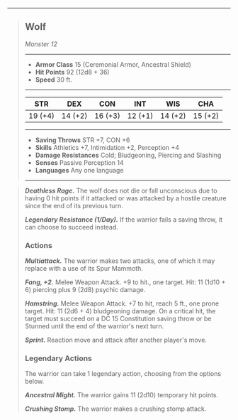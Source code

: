 ___
> ## Wolf
>*Monster 12*
> ___
> - **Armor Class** 15 (Ceremonial Armor, Ancestral Shield)
> - **Hit Points** 92 (12d8 + 36)
> - **Speed** 30 ft.
>___
>|STR|DEX|CON|INT|WIS|CHA|
>|:---:|:---:|:---:|:---:|:---:|:---:|
>|19 (+4)|14 (+2)|16 (+3)|12 (+1)|14 (+2)|15 (+2)|
>___
> - **Saving Throws** STR +7, CON +6
> - **Skills** Athletics +7, Intimidation +2, Perception +4
> - **Damage Resistances** Cold; Bludgeoning, Piercing and Slashing
> - **Senses** Passive Perception 14
> - **Languages** Any one language
> ___

>
> ***Deathless Rage.*** The wolf does not die or fall unconscious due to having 0 hit points if it attacked or was attacked by a hostile creature since the end of its previous turn. 
>
> ***Legendary Resistance (1/Day).*** If the warrior fails a saving throw, it can choose to succeed instead.
>
> ### Actions
> ***Multiattack.*** The warrior makes two attacks, one of which it may replace with a use of its Spur Mammoth.
>
> ***Fang, +2.*** Melee Weapon Attack. +9 to hit., one target. Hit: 11 (1d10 + 6) piercing plus 9 (2d8) psychic damage.
>
> ***Hamstring.*** Melee Weapon Attack. +7 to hit, reach 5 ft., one prone target. Hit: 11 (2d6 + 4) bludgeoning damage. On a critical hit, the target must succeed on a DC 15 Constitution saving throw or be Stunned until the end of the warrior's next turn.
>
> ***Sprint.*** Reaction move and attack after another player's move.
>
> ### Legendary Actions
>The warrior can take 1 legendary action, choosing from the options below.
>
> ***Ancestral Might.*** The warrior gains 11 (2d10) temporary hit points.
>
> ***Crushing Stomp.*** The warrior makes a crushing stomp attack.
>

